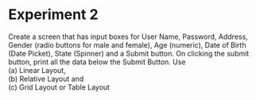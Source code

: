 
# Experiment 2
   
Create a screen that has input boxes for User Name, Password, Address, Gender
(radio buttons for male and female), Age (numeric), Date of Birth (Date Picket), State
(Spinner) and a Submit button. On clicking the submit button, print all the data below
the Submit Button. Use<br>
(a) Linear Layout, <br>
(b) Relative Layout and<br>
(c) Grid Layout or Table Layout

